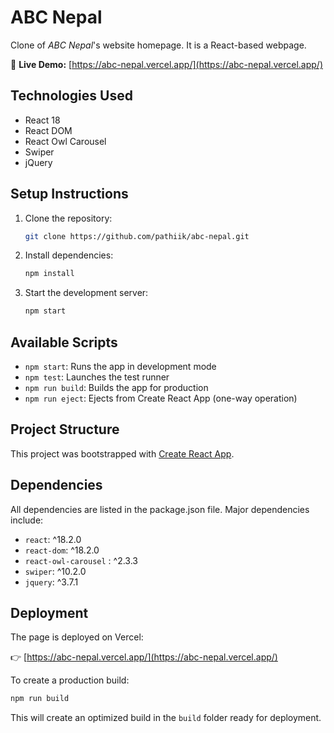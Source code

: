 # ABC Nepal
Clone of *ABC Nepal*'s website homepage. It is a React-based webpage.

🔗 **Live Demo:** [https://abc-nepal.vercel.app/](https://abc-nepal.vercel.app/)

## Technologies Used
- React 18
- React DOM
- React Owl Carousel
- Swiper
- jQuery

## Setup Instructions
1. Clone the repository:
   ```bash
   git clone https://github.com/pathiik/abc-nepal.git
   ```
2. Install dependencies:
   ```bash
   npm install
   ```
3. Start the development server:
   ```bash
   npm start
   ```

## Available Scripts
- `npm start`: Runs the app in development mode
- `npm test`: Launches the test runner
- `npm run build`: Builds the app for production
- `npm run eject`: Ejects from Create React App (one-way operation)

## Project Structure
This project was bootstrapped with [Create React App](https://create-react-app.dev/).

## Dependencies
All dependencies are listed in the package.json file. Major dependencies include:
- `react`: ^18.2.0
- `react-dom`: ^18.2.0
- `react-owl-carousel` : ^2.3.3
- `swiper`: ^10.2.0
- `jquery`: ^3.7.1

## Deployment
The page is deployed on Vercel:

👉 [https://abc-nepal.vercel.app/](https://abc-nepal.vercel.app/)

To create a production build:
```bash
npm run build
```
This will create an optimized build in the `build` folder ready for deployment.
